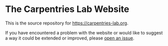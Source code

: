 # The Carpentries Lab Website

This is the source repository for https://carpentries-lab.org.

If you have encountered a problem with the website or
would like to suggest a way it could be extended or improved,
please [open an issue](https://github.com/carpentries-lab/carpentries-lab.org/issues/new).

